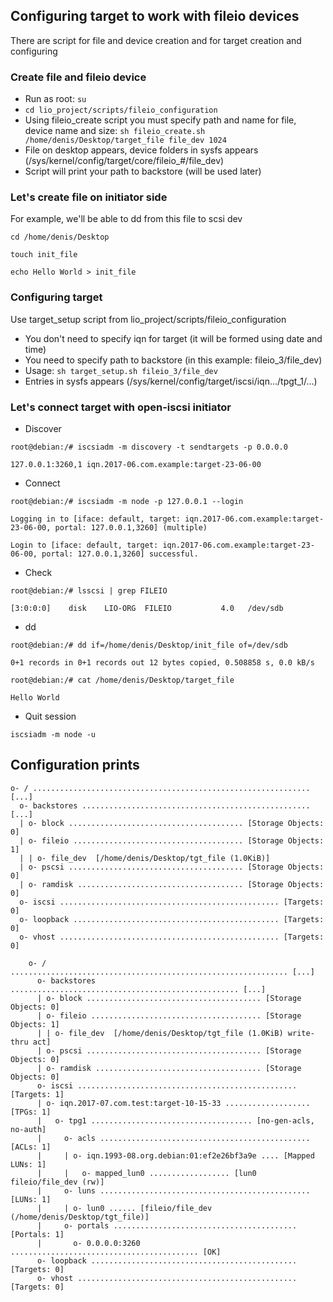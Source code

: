 ## Configuring target to work with fileio devices

There are script for file and device creation and for target creation and configuring

### Create file and fileio device

* Run as root: `su`
* `cd lio_project/scripts/fileio_configuration`
* Using fileio_create script you must specify path and name for file, device name and size: 
`sh fileio_create.sh /home/denis/Desktop/target_file file_dev 1024`
* File on desktop appears, device folders in sysfs appears (/sys/kernel/config/target/core/fileio_#/file_dev)
* Script will print your path to backstore (will be used later)

### Let's create file on initiator side

For example, we'll be able to dd from this file to scsi dev

`cd /home/denis/Desktop`

`touch init_file`

`echo Hello World > init_file`

### Configuring target

Use target_setup script from lio_project/scripts/fileio_configuration

* You don't need to specify iqn for target (it will be formed using date and time)
* You need to specify path to backstore (in this example: fileio_3/file_dev)
* Usage: `sh target_setup.sh fileio_3/file_dev`
* Entries in sysfs appears (/sys/kernel/config/target/iscsi/iqn.../tpgt_1/...)

### Let's connect target with open-iscsi initiator

* Discover

`root@debian:/# iscsiadm -m discovery -t sendtargets -p 0.0.0.0`

`127.0.0.1:3260,1 iqn.2017-06.com.example:target-23-06-00`

* Connect

`root@debian:/# iscsiadm -m node -p 127.0.0.1 --login`

`Logging in to [iface: default, target: iqn.2017-06.com.example:target-23-06-00, portal: 127.0.0.1,3260] (multiple)`

`Login to [iface: default, target: iqn.2017-06.com.example:target-23-06-00, portal: 127.0.0.1,3260] successful.`

* Check

`root@debian:/# lsscsi | grep FILEIO`

`[3:0:0:0]    disk    LIO-ORG  FILEIO           4.0   /dev/sdb `

* dd

`root@debian:/# dd if=/home/denis/Desktop/init_file of=/dev/sdb`

`0+1 records in
0+1 records out
12 bytes copied, 0.508858 s, 0.0 kB/s`

`root@debian:/# cat /home/denis/Desktop/target_file `

`Hello World`

* Quit session

`iscsiadm -m node -u`

## Configuration prints

    o- / .............................................................. [...]
      o- backstores ................................................... [...]
      | o- block ....................................... [Storage Objects: 0]
      | o- fileio ...................................... [Storage Objects: 1]
      | | o- file_dev  [/home/denis/Desktop/tgt_file (1.0KiB)]
      | o- pscsi ....................................... [Storage Objects: 0]
      | o- ramdisk ..................................... [Storage Objects: 0]
      o- iscsi ................................................. [Targets: 0]
      o- loopback .............................................. [Targets: 0]
      o- vhost ................................................. [Targets: 0]
      
        o- / .............................................................. [...]
          o- backstores ................................................... [...]
          | o- block ....................................... [Storage Objects: 0]
          | o- fileio ...................................... [Storage Objects: 1]
          | | o- file_dev  [/home/denis/Desktop/tgt_file (1.0KiB) write-thru act]
          | o- pscsi ....................................... [Storage Objects: 0]
          | o- ramdisk ..................................... [Storage Objects: 0]
          o- iscsi ................................................. [Targets: 1]
          | o- iqn.2017-07.com.test:target-10-15-33 ................... [TPGs: 1]
          |   o- tpg1 .................................... [no-gen-acls, no-auth]
          |     o- acls ............................................... [ACLs: 1]
          |     | o- iqn.1993-08.org.debian:01:ef2e26bf3a9e .... [Mapped LUNs: 1]
          |     |   o- mapped_lun0 .................. [lun0 fileio/file_dev (rw)]
          |     o- luns ............................................... [LUNs: 1]
          |     | o- lun0 ...... [fileio/file_dev (/home/denis/Desktop/tgt_file)]
          |     o- portals ......................................... [Portals: 1]
          |       o- 0.0.0.0:3260 .......................................... [OK]
          o- loopback .............................................. [Targets: 0]
          o- vhost ................................................. [Targets: 0]
